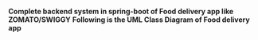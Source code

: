 **Complete backend system in spring-boot of Food delivery app like ZOMATO/SWIGGY**
**Following is the UML Class Diagram of Food delivery app**
